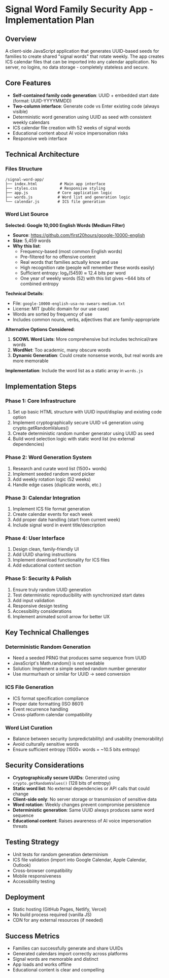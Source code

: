 # Signal Word Family Security App - Implementation Plan

## Overview
A client-side JavaScript application that generates UUID-based seeds for families to create shared "signal words" that rotate weekly. The app creates ICS calendar files that can be imported into any calendar application. No server, no logins, no data storage - completely stateless and secure.

## Core Features
- **Self-contained family code generation**: UUID + embedded start date (format: UUID-YYYYMMDD)
- **Two-column interface**: Generate code vs Enter existing code (always visible)
- Deterministic word generation using UUID as seed with consistent weekly calendars
- ICS calendar file creation with 52 weeks of signal words
- Educational content about AI voice impersonation risks
- Responsive web interface

## Technical Architecture

### Files Structure
```
/signal-word-app/
├── index.html          # Main app interface
├── styles.css          # Responsive styling
├── app.js             # Core application logic
├── words.js           # Word list and generation logic
└── calendar.js        # ICS file generation
```

### Word List Source
**Selected: Google 10,000 English Words (Medium Filter)**
- **Source**: https://github.com/first20hours/google-10000-english
- **Size**: 5,459 words
- **Why this list**:
  - Frequency-based (most common English words)
  - Pre-filtered for no offensive content
  - Real words that families actually know and use
  - High recognition rate (people will remember these words easily)
  - Sufficient entropy: log₂(5459) ≈ 12.4 bits per word
  - One year of weekly words (52) with this list gives ~644 bits of combined entropy

**Technical Details**:
- File: `google-10000-english-usa-no-swears-medium.txt`
- License: MIT (public domain for our use case)
- Words are sorted by frequency of use
- Includes common nouns, verbs, adjectives that are family-appropriate

**Alternative Options Considered**:
1. **SCOWL Word Lists**: More comprehensive but includes technical/rare words
2. **WordNet**: Too academic, many obscure words
3. **Dynamic Generation**: Could create nonsense words, but real words are more memorable

**Implementation**: Include the word list as a static array in `words.js`

## Implementation Steps

### Phase 1: Core Infrastructure
1. Set up basic HTML structure with UUID input/display and existing code option
2. Implement cryptographically secure UUID v4 generation using crypto.getRandomValues()
3. Create deterministic random number generator using UUID as seed
4. Build word selection logic with static word list (no external dependencies)

### Phase 2: Word Generation System
1. Research and curate word list (1500+ words)
2. Implement seeded random word picker
3. Add weekly rotation logic (52 weeks)
4. Handle edge cases (duplicate words, etc.)

### Phase 3: Calendar Integration
1. Implement ICS file format generation
2. Create calendar events for each week
3. Add proper date handling (start from current week)
4. Include signal word in event title/description

### Phase 4: User Interface
1. Design clean, family-friendly UI
2. Add UUID sharing instructions
3. Implement download functionality for ICS files
4. Add educational content section

### Phase 5: Security & Polish
1. Ensure truly random UUID generation
2. Test deterministic reproducibility with synchronized start dates
3. Add input validation
4. Responsive design testing
5. Accessibility considerations
6. Implement animated scroll arrow for better UX

## Key Technical Challenges

### Deterministic Random Generation
- Need a seeded PRNG that produces same sequence from UUID
- JavaScript's Math.random() is not seedable
- Solution: Implement a simple seeded random number generator
- Use murmurhash or similar for UUID → seed conversion

### ICS File Generation
- ICS format specification compliance
- Proper date formatting (ISO 8601)
- Event recurrence handling
- Cross-platform calendar compatibility

### Word List Curation
- Balance between security (unpredictability) and usability (memorability)
- Avoid culturally sensitive words
- Ensure sufficient entropy (1500+ words = ~10.5 bits entropy)

## Security Considerations
- **Cryptographically secure UUIDs**: Generated using `crypto.getRandomValues()` (128 bits of entropy)
- **Static word list**: No external dependencies or API calls that could change
- **Client-side only**: No server storage or transmission of sensitive data
- **Word rotation**: Weekly changes prevent compromise persistence
- **Deterministic generation**: Same UUID always produces same word sequence
- **Educational content**: Raises awareness of AI voice impersonation threats

## Testing Strategy
- Unit tests for random generation determinism
- ICS file validation (import into Google Calendar, Apple Calendar, Outlook)
- Cross-browser compatibility
- Mobile responsiveness
- Accessibility testing

## Deployment
- Static hosting (GitHub Pages, Netlify, Vercel)
- No build process required (vanilla JS)
- CDN for any external resources (if needed)

## Success Metrics
- Families can successfully generate and share UUIDs
- Generated calendars import correctly across platforms
- Signal words are memorable and distinct
- App loads and works offline
- Educational content is clear and compelling
